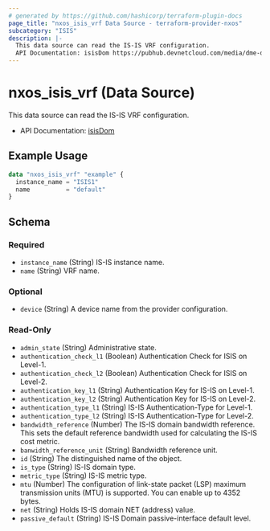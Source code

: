 ```yaml
---
# generated by https://github.com/hashicorp/terraform-plugin-docs
page_title: "nxos_isis_vrf Data Source - terraform-provider-nxos"
subcategory: "ISIS"
description: |-
  This data source can read the IS-IS VRF configuration.
  API Documentation: isisDom https://pubhub.devnetcloud.com/media/dme-docs-10-2-2/docs/Routing%20and%20Forwarding/isis:Dom/
---
```


# nxos_isis_vrf (Data Source)

This data source can read the IS-IS VRF configuration.

- API Documentation: [isisDom](https://pubhub.devnetcloud.com/media/dme-docs-10-2-2/docs/Routing%20and%20Forwarding/isis:Dom/)

## Example Usage

```terraform
data "nxos_isis_vrf" "example" {
  instance_name = "ISIS1"
  name          = "default"
}
```

<!-- schema generated by tfplugindocs -->
## Schema

### Required

- `instance_name` (String) IS-IS instance name.
- `name` (String) VRF name.

### Optional

- `device` (String) A device name from the provider configuration.

### Read-Only

- `admin_state` (String) Administrative state.
- `authentication_check_l1` (Boolean) Authentication Check for ISIS on Level-1.
- `authentication_check_l2` (Boolean) Authentication Check for ISIS on Level-2.
- `authentication_key_l1` (String) Authentication Key for IS-IS on Level-1.
- `authentication_key_l2` (String) Authentication Key for IS-IS on Level-2.
- `authentication_type_l1` (String) IS-IS Authentication-Type for Level-1.
- `authentication_type_l2` (String) IS-IS Authentication-Type for Level-2.
- `bandwidth_reference` (Number) The IS-IS domain bandwidth reference. This sets the default reference bandwidth used for calculating the IS-IS cost metric.
- `banwidth_reference_unit` (String) Bandwidth reference unit.
- `id` (String) The distinguished name of the object.
- `is_type` (String) IS-IS domain type.
- `metric_type` (String) IS-IS metric type.
- `mtu` (Number) The configuration of link-state packet (LSP) maximum transmission units (MTU) is supported. You can enable up to 4352 bytes.
- `net` (String) Holds IS-IS domain NET (address) value.
- `passive_default` (String) IS-IS Domain passive-interface default level.


